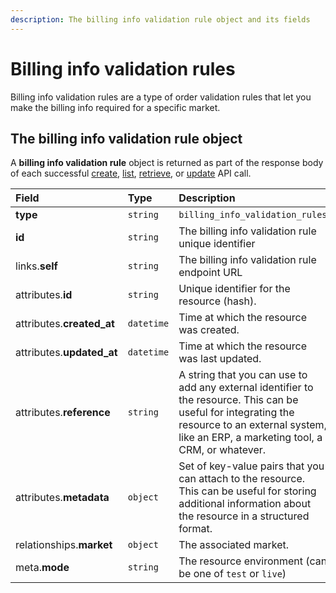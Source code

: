 ```yaml
---
description: The billing info validation rule object and its fields
---
```


# Billing info validation rules

Billing info validation rules are a type of order validation rules that let you make the billing info required for a specific market.

## The billing info validation rule object

A **billing info validation rule** object is returned as part of the response body of each successful [create](https://docs.commercelayer.io/api/resources/billing_info_validation_rules/create_billing_info_validation_rule), [list](https://docs.commercelayer.io/api/resources/billing_info_validation_rules/list_billing_info_validation_rules), [retrieve](https://docs.commercelayer.io/api/resources/billing_info_validation_rules/retrieve_billing_info_validation_rule), or [update](https://docs.commercelayer.io/api/resources/billing_info_validation_rules/update_billing_info_validation_rule) API call.

| Field | Type | Description |
| :--- | :--- | :--- |
| **type** | `string` | `billing_info_validation_rules` |
| **id** | `string` | The billing info validation rule unique identifier |
| links.**self** | `string` | The billing info validation rule endpoint URL |
| attributes.**id** | `string` | Unique identifier for the resource \(hash\). |
| attributes.**created\_at** | `datetime` | Time at which the resource was created. |
| attributes.**updated\_at** | `datetime` | Time at which the resource was last updated. |
| attributes.**reference** | `string` | A string that you can use to add any external identifier to the resource. This can be useful for integrating the resource to an external system, like an ERP, a marketing tool, a CRM, or whatever. |
| attributes.**metadata** | `object` | Set of key-value pairs that you can attach to the resource. This can be useful for storing additional information about the resource in a structured format. |
| relationships.**market** | `object` | The associated market. |
| meta.**mode** | `string` | The resource environment \(can be one of `test` or `live`\) |

